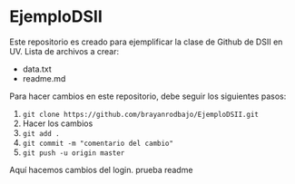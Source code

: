 # EjemploDSII
Este repositorio es creado para ejemplificar la clase de Github de DSII en UV.
Lista de archivos a crear:
- data.txt
- readme.md

Para hacer cambios en este repositorio, debe seguir los siguientes pasos:
1. ```git clone https://github.com/brayanrodbajo/EjemploDSII.git```
2. Hacer los cambios
3. ```git add .```
4. ```git commit -m "comentario del cambio"```
5. ```git push -u origin master```

Aquí hacemos cambios del login.
prueba readme
